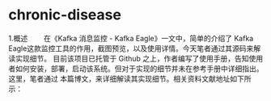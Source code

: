 # chronic-disease
1.概述
　　在《Kafka 消息监控 - Kafka Eagle》一文中，简单的介绍了 Kafka Eagle这款监控工具的作用，截图预览，以及使用详情。今天笔者通过其源码来解读实现细节。
  目前该项目已托管于 Github 之上，作者编写了使用手册，告知使用者如何安装，部署，启动该系统。但对于实现的细节并未在参考手册中详细指出。这里，笔者通过
  本篇博文，来详细解读其实现细节。相关资料文献地址如下所示：

